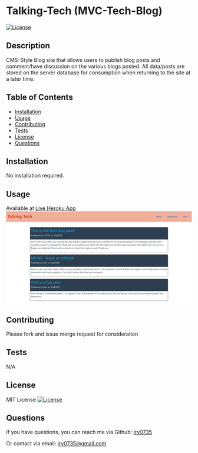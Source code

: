 # Talking-Tech (MVC-Tech-Blog)
  
  [![License](https://img.shields.io/badge/License-MIT-yellow.svg)](https://opensource.org/licenses/MIT)
  
  ## Description
  CMS-Style Blog site that allows users to publish blog posts and comment/have discussion on the various blogs posted. All data/posts are stored on the server database for consumption when returning to the site at a later time. 

  ## Table of Contents
  * [Installation](#installation)
  * [Usage](#usage)
  * [Contributing](#contributing)
  * [Tests](#tests)
  * [License](#license)
  * [Questions](#questions)
  
  ## Installation
  No installation required. 

  ## Usage
  Available at [Live Heroku App](https://frozen-forest-35166.herokuapp.com/)
  ![Screenshot](./Assets/frozen-forest-35166.herokuapp.com_.png)

  ## Contributing
  Please fork and issue merge request for consideration

  ## Tests
  N/A

  ## License
  MIT License
  [![License](https://img.shields.io/badge/License-MIT-yellow.svg)](https://opensource.org/licenses/MIT)

  ## Questions
  If you have questions, you can reach me via Github:
  [irv0735](https://github.com/irv0735)

  Or contact via email:
  irv0735@gmail.com
